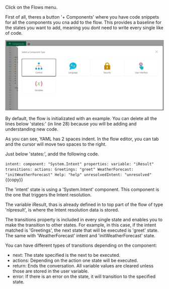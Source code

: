 Click on the Flows menu.

First of all, theres a button '+ Components' where you have code snippets for all the components you cna add to the flow. This provides a baseline for the states you want to add, meaning you dont need to write every single like of code.

![Oracle Digital Assistant - component palette](assets/components-palete.jpg)

By default, the flow is initializated with an example. You can delete all the lines below 'states:' (in line 28) because you will be adding and understanding new code.

As you can see, YAML has 2 spaces indent. In the flow editor, you can tab and the cursor will move two spaces to the right.

Just below 'states:', andd the following code.

``
                intent:
      component: "System.Intent"
      properties:
      variable: "iResult"
      transitions:
        actions:
          Greetings: "greet"
          WeatherForecast: "initWeatherForecast"
          Help: "help"
          unresolvedIntent: "unresolved"
``{{copy}}


The 'intent' state is using a 'System.Intent' component. This component is the one that triggers the Intent resolution.

The variable iResult, thas is already defined in to top part of the flow of type 'nlpresult', is where the Intent resolution data is stored.

The transitions property is included in every single state and enables you to make the transition to other states. For example, in this case, if the intent matched is 'Greetings', the next state that will be executed is 'greet' state. The same with 'WeatherForecast' intent and 'initWeatherForecast' state.

You can have different types of transitions depending on the component:
  * next: The state specified is the next to be executed.
  * actions: Depending on the action one state will be executed.
  * return: Ends the conversation. All variable values are cleared unless those are stored in the user variable.
  * error: If there is an error on the state, it will transition to the specified state.
